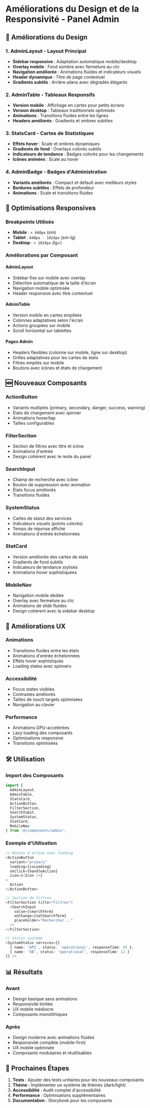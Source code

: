 # Améliorations du Design et de la Responsivité - Panel Admin

## 🎨 Améliorations du Design

### 1. **AdminLayout** - Layout Principal
- **Sidebar responsive** : Adaptation automatique mobile/desktop
- **Overlay mobile** : Fond sombre avec fermeture au clic
- **Navigation améliorée** : Animations fluides et indicateurs visuels
- **Header dynamique** : Titre de page contextuel
- **Gradients subtils** : Arrière-plans avec dégradés élégants

### 2. **AdminTable** - Tableaux Responsifs
- **Version mobile** : Affichage en cartes pour petits écrans
- **Version desktop** : Tableaux traditionnels optimisés
- **Animations** : Transitions fluides entre les lignes
- **Headers améliorés** : Gradients et ombres subtiles

### 3. **StatsCard** - Cartes de Statistiques
- **Effets hover** : Scale et ombres dynamiques
- **Gradients de fond** : Overlays colorés subtils
- **Indicateurs de tendance** : Badges colorés pour les changements
- **Icônes animées** : Scale au hover

### 4. **AdminBadge** - Badges d'Administration
- **Variants améliorés** : Compact et default avec meilleurs styles
- **Bordures subtiles** : Effets de profondeur
- **Animations** : Scale et transitions fluides

## 📱 Optimisations Responsives

### Breakpoints Utilisés
- **Mobile** : `< 640px` (sm)
- **Tablet** : `640px - 1024px` (sm-lg)
- **Desktop** : `> 1024px` (lg+)

### Améliorations par Composant

#### **AdminLayout**
- Sidebar fixe sur mobile avec overlay
- Détection automatique de la taille d'écran
- Navigation mobile optimisée
- Header responsive avec titre contextuel

#### **AdminTable**
- Version mobile en cartes empilées
- Colonnes adaptatives selon l'écran
- Actions groupées sur mobile
- Scroll horizontal sur tablettes

#### **Pages Admin**
- Headers flexibles (colonne sur mobile, ligne sur desktop)
- Grilles adaptatives pour les cartes de stats
- Filtres empilés sur mobile
- Boutons avec icônes et états de chargement

## 🆕 Nouveaux Composants

### **ActionButton**
- Variants multiples (primary, secondary, danger, success, warning)
- États de chargement avec spinner
- Animations hover/tap
- Tailles configurables

### **FilterSection**
- Section de filtres avec titre et icône
- Animations d'entrée
- Design cohérent avec le reste du panel

### **SearchInput**
- Champ de recherche avec icône
- Bouton de suppression avec animation
- États focus améliorés
- Transitions fluides

### **SystemStatus**
- Cartes de statut des services
- Indicateurs visuels (points colorés)
- Temps de réponse affiché
- Animations d'entrée échelonnées

### **StatCard**
- Version améliorée des cartes de stats
- Gradients de fond subtils
- Indicateurs de tendance stylisés
- Animations hover sophistiquées

### **MobileNav**
- Navigation mobile dédiée
- Overlay avec fermeture au clic
- Animations de slide fluides
- Design cohérent avec la sidebar desktop

## 🎯 Améliorations UX

### **Animations**
- Transitions fluides entre les états
- Animations d'entrée échelonnées
- Effets hover sophistiqués
- Loading states avec spinners

### **Accessibilité**
- Focus states visibles
- Contrastes améliorés
- Tailles de touch targets optimisées
- Navigation au clavier

### **Performance**
- Animations GPU-accélérées
- Lazy loading des composants
- Optimisations responsive
- Transitions optimisées

## 🛠️ Utilisation

### Import des Composants
```typescript
import { 
  AdminLayout, 
  AdminTable, 
  StatsCard,
  ActionButton,
  FilterSection,
  SearchInput,
  SystemStatus,
  StatCard,
  MobileNav
} from '@/components/admin';
```

### Exemple d'Utilisation
```typescript
// Bouton d'action avec loading
<ActionButton
  variant="primary"
  loading={isLoading}
  onClick={handleAction}
  icon={<Icon />}
>
  Action
</ActionButton>

// Section de filtres
<FilterSection title="Filtres">
  <SearchInput
    value={searchTerm}
    onChange={setSearchTerm}
    placeholder="Rechercher..."
  />
</FilterSection>

// Statut système
<SystemStatus services={[
  { name: 'API', status: 'operational', responseTime: 45 },
  { name: 'DB', status: 'operational', responseTime: 12 }
]} />
```

## 📊 Résultats

### **Avant**
- Design basique sans animations
- Responsivité limitée
- UX mobile médiocre
- Composants monolithiques

### **Après**
- Design moderne avec animations fluides
- Responsivité complète (mobile-first)
- UX mobile optimisée
- Composants modulaires et réutilisables

## 🚀 Prochaines Étapes

1. **Tests** : Ajouter des tests unitaires pour les nouveaux composants
2. **Thème** : Implémenter un système de thèmes (dark/light)
3. **Accessibilité** : Audit complet d'accessibilité
4. **Performance** : Optimisations supplémentaires
5. **Documentation** : Storybook pour les composants

